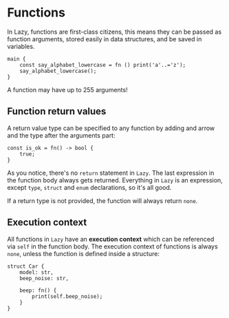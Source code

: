 
# Functions

In Lazy, functions are first-class citizens, this means they can be passed as function arguments, stored easily in data structures, and be saved in variables. 

```
main {
    const say_alphabet_lowercase = fn () print('a'..='z');
    say_alphabet_lowercase(); 
}
```

A function may have up to 255 arguments!

## Function return values

A return value type can be specified to any function by adding and arrow and the type after the arguments part:

```
const is_ok = fn() -> bool {
    true;
}
```

As you notice, there's no `return` statement in `Lazy`. The last expression in the function body always gets returned. Everything in `Lazy` is an expression, except `type`, `struct` and `enum` declarations, so it's all good. 

If a return type is not provided, the function will always return `none`. 

## Execution context

All functions in `Lazy` have an **execution context** which can be referenced via `self` in the function body. The execution context of functions is always `none`, unless the function is defined inside a structure:

```
struct Car {
    model: str,
    beep_noise: str,

    beep: fn() {
        print(self.beep_noise); 
    }
}
```

